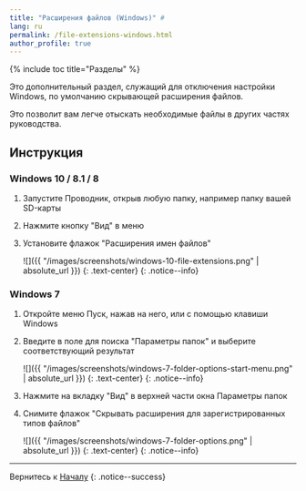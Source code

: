 ```yaml
---
title: "Расширения файлов (Windows)" #
lang: ru
permalink: /file-extensions-windows.html
author_profile: true
---
```

{% include toc title="Разделы" %}

Это дополнительный раздел, служащий для отключения настройки Windows, по умолчанию скрывающей расширения файлов.

Это позволит вам легче отыскать необходимые файлы в других частях руководства.

## Инструкция

### Windows 10 / 8.1 / 8

1. Запустите Проводник, открыв любую папку, например папку вашей SD-карты
1. Нажмите кнопку "Вид" в меню 
1. Установите флажок "Расширения имен файлов"

    ![]({{ "/images/screenshots/windows-10-file-extensions.png" | absolute_url }})
	{: .text-center}
    {: .notice--info}

### Windows 7

1. Откройте меню Пуск, нажав на него, или с помощью клавиши Windows
1. Введите в поле для поиска "Параметры папок" и выберите соответствующий результат

    ![]({{ "/images/screenshots/windows-7-folder-options-start-menu.png" | absolute_url }})
	{: .text-center}
    {: .notice--info}

1. Нажмите на вкладку "Вид" в верхней части окна Параметры папок
1. Снимите флажок "Скрывать расширения для зарегистрированных типов файлов"

    ![]({{ "/images/screenshots/windows-7-folder-options.png" | absolute_url }})
	{: .text-center}
    {: .notice--info}

___
	
Вернитесь к [Началу](get-started)
{: .notice--success}